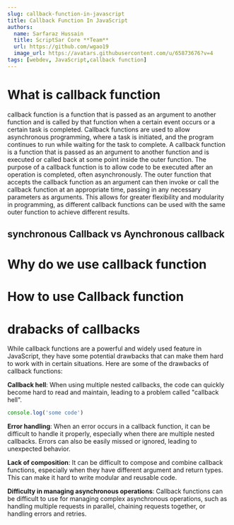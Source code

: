 ```yaml
---
slug: callback-function-in-javascript
title: Callback Function In JavaScript
authors:
  name: Sarfaraz Hussain
  title: ScriptSar Core **Team**
  url: https://github.com/wgao19
  image_url: https://avatars.githubusercontent.com/u/65873676?v=4
tags: [webdev, JavaScript,callback function]
---
```


# What is callback function 

 callback function is a function that is passed as an argument to another function and is called by that function when a certain event occurs or a certain task is completed. Callback functions are used to allow asynchronous programming, where a task is initiated, and the program continues to run while waiting for the task to complete.
A callback function is a function that is passed as an argument to another function and is executed or called back at some point inside the outer function. The purpose of a callback function is to allow code to be executed after an operation is completed, often asynchronously. The outer function that accepts the callback function as an argument can then invoke or call the callback function at an appropriate time, passing in any necessary parameters as arguments. This allows for greater flexibility and modularity in programming, as different callback functions can be used with the same outer function to achieve different results.
## synchronous Callback vs Aynchronous callback



# Why do we use callback function 


# How to use Callback function


# drabacks of callbacks

While callback functions are a powerful and widely used feature in JavaScript, they have some potential drawbacks that can make them hard to work with in certain situations. Here are some of the drawbacks of callback functions:

**Callback hell**: When using multiple nested callbacks, the code can quickly become hard to read and maintain, leading to a problem called "callback hell". 

```js
console.log('some code')
```
**Error handling**: When an error occurs in a callback function, it can be difficult to handle it properly, especially when there are multiple nested callbacks. Errors can also be easily missed or ignored, leading to unexpected behavior.
<!-- 
 For example: getData(function(data) { // ... }, function(error) { // ... });  -->

 **Lack of composition**: It can be difficult to compose and combine callback functions, especially when they have different argument and return types. This can make it hard to write modular and reusable code.

**Difficulty in managing asynchronous operations**: Callback functions can be difficult to use for managing complex asynchronous operations, such as handling multiple requests in parallel, chaining requests together, or handling errors and retries.
